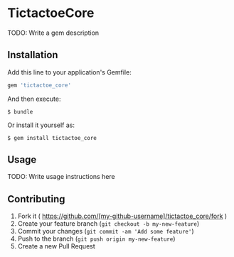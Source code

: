 # TictactoeCore

TODO: Write a gem description

## Installation

Add this line to your application's Gemfile:

```ruby
gem 'tictactoe_core'
```

And then execute:

    $ bundle

Or install it yourself as:

    $ gem install tictactoe_core

## Usage

TODO: Write usage instructions here

## Contributing

1. Fork it ( https://github.com/[my-github-username]/tictactoe_core/fork )
2. Create your feature branch (`git checkout -b my-new-feature`)
3. Commit your changes (`git commit -am 'Add some feature'`)
4. Push to the branch (`git push origin my-new-feature`)
5. Create a new Pull Request
